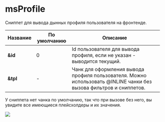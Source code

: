 # msProfile

Сниппет для вывода дынных профиля пользователя на фронтенде.

| Название | По умолчанию | Описание                                                                                                           |
| -------- | ------------ | ------------------------------------------------------------------------------------------------------------------ |
| **&id**  | 0            | Id пользователя для вывода профиля, если не указан - выводится текущий.                                            |
| **&tpl** | -            | Чанк для оформления вывода профиля пользователя. Можно использовать @INLINE чанки без вызова фильтров и сниппетов. |

У сниппета нет чанка по умолчанию, так что при вызове без него, вы увидите все имеющиеся плейсхолдеры и их значения.

<a rel="fancybox" href="https://file.modx.pro/files/1/d/e/1deffe60407585f33df0b3da6eedbd5a.png"><img src="https://file.modx.pro/files/1/d/e/1deffe60407585f33df0b3da6eedbd5as.jpg" class="fancybox thumbnail center"></a>
